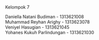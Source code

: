 Kelompok 7

Daniella Natani Budiman - 1313621008 <br>
Muhammad Reyhan Arighy - 1313623078 <br>
Veniyel Hasugian - 1313621045 <br>
Yohanes Kukuh Parlindungan - 1313621030
